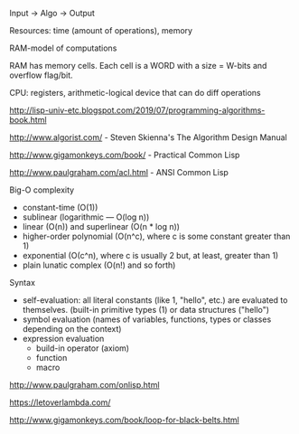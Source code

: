 Input -> Algo -> Output

Resources: time (amount of operations), memory

RAM-model of computations

RAM has memory cells. Each cell is a WORD with a size = W-bits and overflow flag/bit.

CPU: registers, arithmetic-logical device that can do diff operations

http://lisp-univ-etc.blogspot.com/2019/07/programming-algorithms-book.html

http://www.algorist.com/ - Steven Skienna's The Algorithm Design Manual

http://www.gigamonkeys.com/book/ - Practical Common Lisp
 
http://www.paulgraham.com/acl.html - ANSI Common Lisp

Big-O complexity
* constant-time (O(1))
* sublinear (logarithmic — O(log n))
* linear (O(n)) and superlinear (O(n * log n))
* higher-order polynomial (O(n^c), where c is some constant greater than 1)
* exponential (O(с^n), where с is usually 2 but, at least, greater than 1)
* plain lunatic complex (O(n!) and so forth)

Syntax
* self-evaluation: all literal constants (like 1, "hello", etc.) are evaluated to themselves. (built-in primitive types (1) or data structures ("hello")
* symbol evaluation (names of variables, functions, types or classes depending on the context)
* expression evaluation
  * build-in operator (axiom)
  * function
  * macro


http://www.paulgraham.com/onlisp.html

https://letoverlambda.com/

http://www.gigamonkeys.com/book/loop-for-black-belts.html
